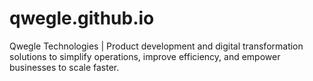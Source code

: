 # qwegle.github.io
Qwegle Technologies | Product development and digital transformation solutions to simplify operations, improve efficiency, and empower businesses to scale faster.
